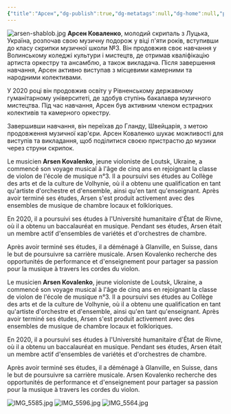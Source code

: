 ```yaml
---
{"title":"Арсен","dg-publish":true,"dg-metatags":null,"dg-home":null,"permalink":"/sim-ya/arsen/","dgPassFrontmatter":true,"noteIcon":""}
---
```


![arsen-shablob.jpg](/img/user/arsen-shablob.jpg)
**Арсен Коваленко**, молодий скрипаль з Луцька, Україна, розпочав свою музичну подорож у віці п'яти років, вступивши до класу скрипки музичної школи №3. Він продовжив своє навчання у Волинському коледжі культури і мистецтв, де отримав кваліфікацію артиста оркестру та ансамблю, а також викладача. Після завершення навчання, Арсен активно виступав з місцевими камерними та народними колективами.

У 2020 році він продовжив освіту у Рівненському державному гуманітарному університеті, де здобув ступінь бакалавра музичного мистецтва. Під час навчання, Арсен був активним членом естрадних колективів та камерного оркестру.

Завершивши навчання, він переїхав до Гланду, Швейцарія, з метою продовження музичної кар'єри. Арсен Коваленко шукає можливості для виступів та викладання, щоб поділитися своєю пристрастю до музики через струни скрипок.

Le musicien **Arsen Kovalenko**, jeune violoniste de Loutsk, Ukraine, a commencé son voyage musical à l'âge de cinq ans en rejoignant la classe de violon de l'école de musique n°3. Il a poursuivi ses études au Collège des arts et de la culture de Volhynie, où il a obtenu une qualification en tant qu'artiste d'orchestre et d'ensemble, ainsi qu'en tant qu'enseignant. Après avoir terminé ses études, Arsen s'est produit activement avec des ensembles de musique de chambre locaux et folkloriques.

En 2020, il a poursuivi ses études à l'Université humanitaire d'État de Rivne, où il a obtenu un baccalauréat en musique. Pendant ses études, Arsen était un membre actif d'ensembles de variétés et d'orchestres de chambre.

Après avoir terminé ses études, il a déménagé à Glanville, en Suisse, dans le but de poursuivre sa carrière musicale. Arsen Kovalenko recherche des opportunités de performance et d'enseignement pour partager sa passion pour la musique à travers les cordes du violon.

<p>Le musicien <strong>Arsen Kovalenko</strong>, jeune violoniste de Loutsk, Ukraine, a commencé son voyage musical à l&#39;âge de cinq ans en rejoignant la classe de violon de l&#39;école de musique n°3. Il a poursuivi ses études au Collège des arts et de la culture de Volhynie, où il a obtenu une qualification en tant qu&#39;artiste d&#39;orchestre et d&#39;ensemble, ainsi qu&#39;en tant qu&#39;enseignant. Après avoir terminé ses études, Arsen s&#39;est produit activement avec des ensembles de musique de chambre locaux et folkloriques.</p>
<p>En 2020, il a poursuivi ses études à l&#39;Université humanitaire d&#39;État de Rivne, où il a obtenu un baccalauréat en musique. Pendant ses études, Arsen était un membre actif d&#39;ensembles de variétés et d&#39;orchestres de chambre.</p>
<p>Après avoir terminé ses études, il a déménagé à Glanville, en Suisse, dans le but de poursuivre sa carrière musicale. Arsen Kovalenko recherche des opportunités de performance et d&#39;enseignement pour partager sa passion pour la musique à travers les cordes du violon.</p>


![IMG_5585.jpg](/img/user/IMG_5585.jpg)
![IMG_5596.jpg](/img/user/IMG_5596.jpg)
![IMG_5564.jpg](/img/user/IMG_5564.jpg)
